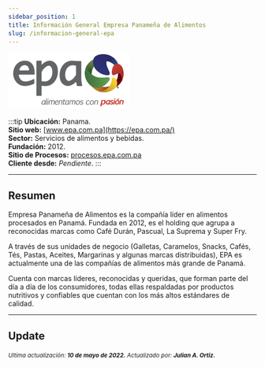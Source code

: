 ```yaml
---
sidebar_position: 1
title: Información General Empresa Panameña de Alimentos
slug: /informacion-general-epa
---
```


![Empresa Panameña de Alimentos](./logo-epa.png "Empresa Panameña de Alimentos")

:::tip
**Ubicación:** Panama.  
**Sitio web:** [www.epa.com.pa](https://epa.com.pa/)      
**Sector:** Servicios de alimentos y bebidas.  
**Fundación:** 2012.  
**Sitio de Procesos:** [procesos.epa.com.pa](http://procesos.epa.com.pa)  
**Cliente desde:** *Pendiente*. 
:::

***

## Resumen

Empresa Panameña de Alimentos es la compañía líder en alimentos procesados en Panamá. Fundada en 2012, es el holding que agrupa a reconocidas marcas como Café Durán, Pascual, La Suprema y Super Fry.

A través de sus unidades de negocio (Galletas, Caramelos, Snacks, Cafés, Tés, Pastas, Aceites, Margarinas y algunas marcas distribuidas), EPA es actualmente una de las compañías de alimentos más grande de Panamá.

Cuenta con marcas líderes, reconocidas y queridas, que forman parte del día a día de los consumidores, todas ellas respaldadas por productos nutritivos y confiables que cuentan con los más altos estándares de calidad.

***

## Update

<div class="ultima-actualizacion">
  <small>
    <i>
      Ultima actualización:
      <b> 10 de mayo de 2022.</b>
    </i>
  </small>

  <small>
    <i>
      Actualizado por:
      <b> Julian A. Ortiz.</b>
    </i>
  </small>
</div>